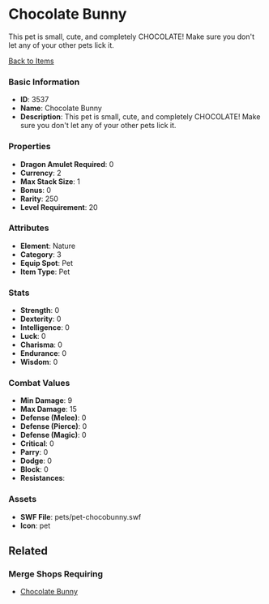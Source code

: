 # Chocolate Bunny

This pet is small, cute, and completely CHOCOLATE!  Make sure you don't let any of your other pets lick it. 

[Back to Items](../items.md)

### Basic Information

- **ID**: 3537
- **Name**: Chocolate Bunny
- **Description**: This pet is small, cute, and completely CHOCOLATE!  Make sure you don&#039;t let any of your other pets lick it. 

### Properties

- **Dragon Amulet Required**: 0
- **Currency**: 2
- **Max Stack Size**: 1
- **Bonus**: 0
- **Rarity**: 250
- **Level Requirement**: 20

### Attributes

- **Element**: Nature
- **Category**: 3
- **Equip Spot**: Pet
- **Item Type**: Pet

### Stats

- **Strength**: 0
- **Dexterity**: 0
- **Intelligence**: 0
- **Luck**: 0
- **Charisma**: 0
- **Endurance**: 0
- **Wisdom**: 0

### Combat Values

- **Min Damage**: 9
- **Max Damage**: 15
- **Defense (Melee)**: 0
- **Defense (Pierce)**: 0
- **Defense (Magic)**: 0
- **Critical**: 0
- **Parry**: 0
- **Dodge**: 0
- **Block**: 0
- **Resistances**: 

### Assets

- **SWF File**: pets/pet-chocobunny.swf
- **Icon**: pet

## Related

### Merge Shops Requiring

- [Chocolate Bunny](../merge-shops/65-chocolate-bunny.md)

